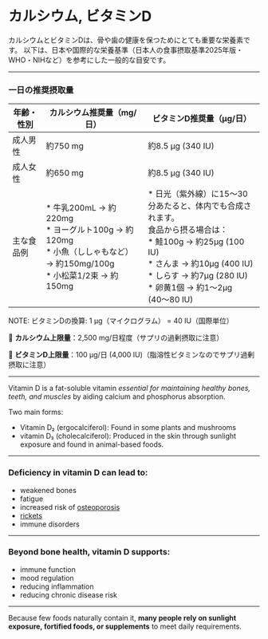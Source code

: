 <h1>カルシウム, ビタミンD</h1>

カルシウムとビタミンDは、骨や歯の健康を保つためにとても重要な栄養素です。
以下は、日本や国際的な栄養基準（日本人の食事摂取基準2025年版・WHO・NIHなど）を参考にした一般的な目安です。

---
### 一日の推奨摂取量

| 年齢・性別        | カルシウム推奨量（mg/日）| ビタミンD推奨量（μg/日）
| ------------ | ----------- | -----------
| 成人男性 | 約750 mg     | 約8.5 μg (340 IU)
| 成人女性 | 約650 mg     | 約8.5 μg (340 IU)
| 主な食品例 | * 牛乳200mL → 約220mg<br/>* ヨーグルト100g → 約120mg<br/>* 小魚（ししゃもなど） → 約150mg/100g<br/>* 小松菜1/2束 → 約150mg | * 日光（紫外線）に15〜30分あたると、体内でも合成されます。<br/>食品から摂る場合は：<br/>* 鮭100g → 約25μg (100 IU)<br/>* さんま → 約10μg (400 IU)<br/>* しらす → 約7μg (280 IU)<br/>* 卵黄1個 → 約1〜2μg (40〜80 IU)

NOTE: ビタミンDの換算: 1 μg（マイクログラム） = 40 IU（国際単位）

🔸 **カルシウム上限量**：2,500 mg/日程度（サプリの過剰摂取に注意）

🔸 **ビタミンD上限量**：100 μg/日 (4,000 IU)（脂溶性ビタミンなのでサプリ過剰摂取に注意）

---
Vitamin D is a fat-soluble vitamin _essential for maintaining healthy bones, teeth, and muscles_ by aiding calcium and phosphorus absorption.

Two main forms:

* Vitamin D₂ (ergocalciferol): Found in some plants and mushrooms
* vitamin D₃ (cholecalciferol): Produced in the skin through sunlight exposure and found in animal-based foods.

---
<h3>Deficiency in vitamin D can lead to:</h3>

* weakened bones
* fatigue
* increased risk of [osteoporosis](https://www.mayoclinic.org/diseases-conditions/osteoporosis/symptoms-causes/syc-20351968)
* [rickets](https://my.clevelandclinic.org/health/diseases/22459-rickets)
* immune disorders

---
<h3>Beyond bone health, vitamin D supports:</h3>

* immune function
* mood regulation
* reducing inflammation
* reducing chronic disease risk

---
Because few foods naturally contain it, **many people rely on sunlight exposure, fortified foods, or supplements** to meet daily requirements.
